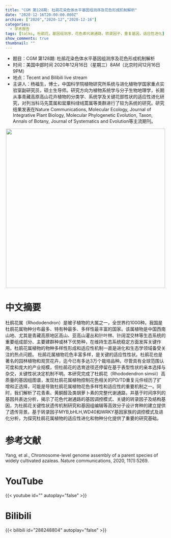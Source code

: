 ```yaml
---
title: "CGM 第128期: 杜鹃花染色体水平基因组测序及花色形成机制解析"
date: "2020-12-16T20:00:00.000Z"
archive: ["2020","2020-12","2020-12-16"]
categories:
  - 学术报告
tags: [talks, 杜鹃花，基因组测序，花色素代谢通路，转录因子，重复基因，适应性进化]
show_comments: true
thumbnail: ""
---
```


- 题目：CGM 第128期: 杜鹃花染色体水平基因组测序及花色形成机制解析
- 时间：美国中部时间 2020年12月16日（星期三）8AM（北京时间12月16日 9PM）
- 地点：Tecent and Bilibili live stream
- 主讲人：杨福生，博士，中国科学院植物研究所系统与进化植物学国家重点实验室副研究员，硕士生导师。研究方向为植物系统学与分子生物地理学，长期从事青藏高原高山花卉植物的分类学、系统学及关键花部性状的适应性进化研究，对列当科马先蒿属和罂粟科绿绒蒿属等类群进行了较为系统的研究。研究结果发表在Nature Communications, Molecular Ecology, Journal of Integrative Plant Biology, Molecular Phylogenetic Evolution, Taxon, Annals of Botany, Journal of Systematics and Evolution等主流期刊。



<div align="center">
<img src="https://i.loli.net/2020/12/14/siPTchvrnZbECzF.png" height=500>
</div>


# 中文摘要

杜鹃花属（Rhododendron）是被子植物的大属之一，全世界约1000种。我国是杜鹃花属物种分布最多、特有种最多、多样性最丰富的国家。该属植物是中国西南山地、尤其是青藏高原地区高山、亚高山灌丛和针叶林、针阔混交林等生态系统的重要组成部分、主要建群种或林下优势种，在维持生态系统稳定方面发挥关键作用。杜鹃花属植物的物种多样性形成和适应性机制一直是进化和生态学领域备受关注的热点问题。
杜鹃花属植物花色丰富多样，是关键的适应性性状。杜鹃花也是著名的园林植物和观赏花卉，迄今已有多达3万个栽培品种。尽管具有全球范围认可度和庞大的产业规模，但杜鹃花的选育途径还停留在基于表型性状的亲本选择与杂交，关键性状决定机制不明。本研究完成了杜鹃花（Rhododendron simsii）高质量的基因组图谱，发现杜鹃花属植物控制花色相关的PD/TD重复元件经历了扩增和正选择，可能是导致杜鹃花属植物花色多样性和适应性的重要机制之一。同时，我们解析了花青素、黄酮醇及类胡萝卜素的完整代谢通路，并基于时间序列的基因共表达分析，揭示了花色代谢通路的基因调控模式、关键的转录因子及结构基因，为杜鹃花关键性状遗传机制研究和基因组编辑等高效分子设计育种的建立提供了遗传背景。基于转录因子MYB,bHLH,WD40和WRKY基因家族的调控模式及进化分析，为探究杜鹃花属植物的适应性进化和物种分化提供了重要的研究基础。



# 参考文献

Yang, et al., Chromosome-level genome assembly of a parent species of widely cultivated azaleas. Nature communications, 2020, 11(1):5269.

# YouTube

{{< youtube id="" autoplay="false" >}}

# Bilibili

{{< bilibili id="288248804" autoplay="false" >}}

